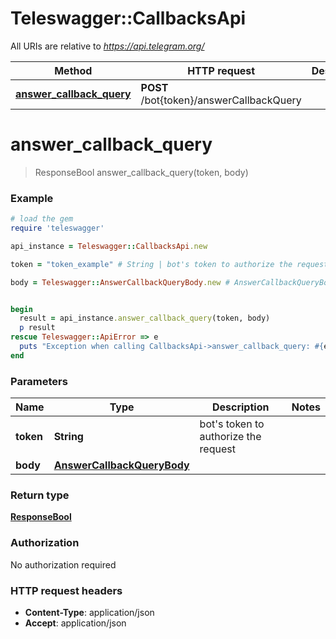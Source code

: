 # Teleswagger::CallbacksApi

All URIs are relative to *https://api.telegram.org/*

Method | HTTP request | Description
------------- | ------------- | -------------
[**answer_callback_query**](CallbacksApi.md#answer_callback_query) | **POST** /bot{token}/answerCallbackQuery | 


# **answer_callback_query**
> ResponseBool answer_callback_query(token, body)





### Example
```ruby
# load the gem
require 'teleswagger'

api_instance = Teleswagger::CallbacksApi.new

token = "token_example" # String | bot's token to authorize the request

body = Teleswagger::AnswerCallbackQueryBody.new # AnswerCallbackQueryBody | 


begin
  result = api_instance.answer_callback_query(token, body)
  p result
rescue Teleswagger::ApiError => e
  puts "Exception when calling CallbacksApi->answer_callback_query: #{e}"
end
```

### Parameters

Name | Type | Description  | Notes
------------- | ------------- | ------------- | -------------
 **token** | **String**| bot&#39;s token to authorize the request | 
 **body** | [**AnswerCallbackQueryBody**](AnswerCallbackQueryBody.md)|  | 

### Return type

[**ResponseBool**](ResponseBool.md)

### Authorization

No authorization required

### HTTP request headers

 - **Content-Type**: application/json
 - **Accept**: application/json



